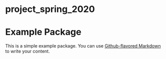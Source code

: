 # project_spring_2020

# Example Package

This is a simple example package. You can use
[Github-flavored Markdown](https://guides.github.com/features/mastering-markdown/)
to write your content.
